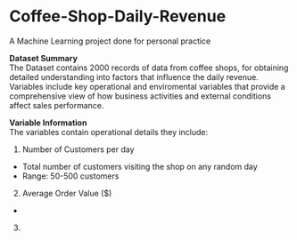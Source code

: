 # Coffee-Shop-Daily-Revenue
A Machine Learning project done for personal practice  

**Dataset Summary**  
The Dataset contains 2000 records of data from coffee shops, for obtaining detailed understanding into factors that influence the daily revenue. Variables include key operational and enviromental variables that provide a comprehensive view of how business activities and external conditions affect sales performance.  

**Variable Information**  
The variables contain operational details they include:  

1. Number of Customers per day
* Total number of customers visiting the shop on any random day
* Range: 50-500 customers
2. Average Order Value ($)
* 
3. 
